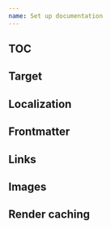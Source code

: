 ```yaml
---
name: Set up documentation
---
```


## TOC

## Target

## Localization

## Frontmatter

## Links

## Images

## Render caching
